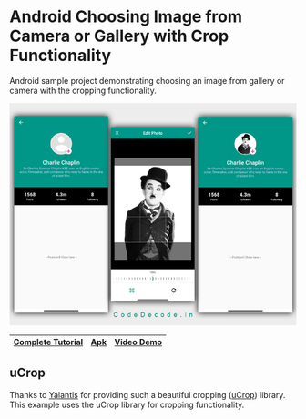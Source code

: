 Android Choosing Image from Camera or Gallery with Crop Functionality
===================
Android sample project demonstrating choosing an image from gallery or camera with the cropping functionality.

![Demo](https://github.com/yashpwr/Android-Image-Picker-and-Cropping/blob/master/Android%20choosing%20Image%20from%20Camera%20-%20Gallery%20with%20Crop%20Functionality.png)


| [Complete Tutorial](https://codedecode.in/android-choosing-image-from-camera-or-gallery-with-crop-functionality/)      |  [Apk](http://download.codedecode.in/apk/image-pick-crop.apk) | [Video Demo](https://www.youtube.com/embed/fRoqwjOiCK8)|
|----------|--------|------|

uCrop
---
Thanks to [Yalantis](https://github.com/Yalantis) for providing such a beautiful cropping ([uCrop](https://github.com/Yalantis/uCrop)) library. This example uses the uCrop library for cropping functionality.
